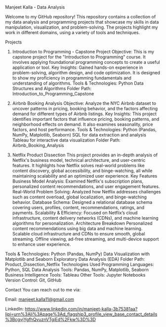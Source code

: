 Manjeet Kalla - Data Analysis


Welcome to my GitHub repository! This repository contains a collection of my data analysis and programming projects that showcase my skills in data manipulation, visualization, and problem-solving. The projects highlight my work in different domains, using a variety of tools and techniques.

Projects
1. Introduction to Programming - Capstone Project
Objective: This is my capstone project for the "Introduction to Programming" course. It involves applying foundational programming concepts to create a useful application or tool.
Key Insights: Gained hands-on experience in problem-solving, algorithm design, and code optimization. It is designed to show my proficiency in programming fundamentals and understanding of algorithms.
Tools & Technologies:
Python
Data Structures and Algorithms
Folder Path: Introduction_to_Programming_Capstone

2. Airbnb Booking Analysis
Objective: Analyze the NYC Airbnb dataset to uncover patterns in pricing, booking behavior, and the factors affecting demand for different types of Airbnb listings.
Key Insights: This project identifies important factors that influence pricing, booking patterns, and neighborhood effects on demand. It also examines seasonality, price factors, and host performance.
Tools & Technologies:
Python (Pandas, NumPy, Matplotlib, Seaborn)
SQL for data extraction and analysis
Tableau for interactive data visualization
Folder Path: Airbnb_Booking_Analysis

3. Netflix Product Dissection
This project provides an in-depth analysis of Netflix's business model, technical architecture, and user-centric features. It highlights how Netflix solves real-world problems like content discovery, global accessibility, and binge-watching, all while maintaining scalability and an optimized user experience.
Key Features
Business Model Analysis: Examined Netflix's subscription plans, personalized content recommendations, and user engagement features.
Real-World Problem Solving: Analyzed how Netflix addresses challenges such as content overload, global localization, and binge-watching behavior.
Database Schema: Designed a relational database schema covering users, profiles, content, recommendations, ratings, and payments.
Scalability & Efficiency: Focused on Netflix’s cloud infrastructure, content delivery networks (CDNs), and machine learning algorithms for personalization.
Architecture Breakdown
Personalized content recommendations using big data and machine learning.
Scalable cloud infrastructure and CDNs to ensure smooth, global streaming.
Offline viewing, ad-free streaming, and multi-device support to enhance user experience.

Tools & Technologies:
Python (Pandas, NumPy)
Data Visualization with Matplotlib and Seaborn
Exploratory Data Analysis (EDA)
Folder Path: Product_Dissection_Netflix
Technologies Used
Programming Languages: Python, SQL
Data Analysis Tools: Pandas, NumPy, Matplotlib, Seaborn
Business Intelligence Tools: Tableau
Other Tools: Jupyter Notebooks
Version Control: Git, GitHub

Contact
You can reach out to me via:

Email: manjeet.kalla11@gmail.com


LinkedIn: https://www.linkedin.com/in/manjeet-kalla-3b75381aa?lipi=urn%3Ali%3Apage%3Ad_flagship3_profile_view_base_contact_details%3BcgvjYgfhQvuznVTgiEd%2Fkw%3D%3D
